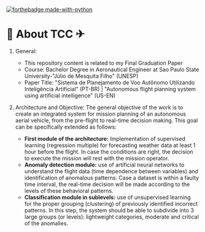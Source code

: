 [![forthebadge made-with-python](http://ForTheBadge.com/images/badges/made-with-python.svg)](https://www.python.org/)

# 🧠 About TCC ✈

1. General:
    - This repository content is related to my Final Graduation Paper
    - Course: Bachelor Degree in Aeronautical Engineer at Sao Paulo State University-"Júlio de Mesquita Filho" (UNESP)
    - Paper Title: "Sistema de Planejamento de Voo Autônomo Utilizando Inteligência Artificial" (PT-BR) | "Autonomous flight planning system using artificial intelligence" (US-EN)

2. Architecture and Objective:
The general objective of the work is to create an integrated system for mission planning of
an autonomous aerial vehicle, from the pre-flight to real-time decision making. This goal
can be specifically extended as follows:
    - **First module of the architecture:** Implementation of supervised learning (regression multiple) for forecasting weather data at least 1 hour before the flight. In case the
    conditions are right, the decision to execute the mission will rest with the mission operator.
    - **Anomaly detection module:** use of artificial neural networks to understand the
    flight data (time dependence between variables) and identification of anomalous patterns. Case
    a dataset is within a faulty time interval, the real-time decision will be
    made according to the levels of these behavioral patterns.
    - **Classification module in sublevels:** use of unsupervised learning for the
    proper grouping (clustering) of previously identified incorrect patterns. In this
    step, the system should be able to subdivide into 3 large groups (or levels): lightweight categories,
    moderate and critical of the anomalies.